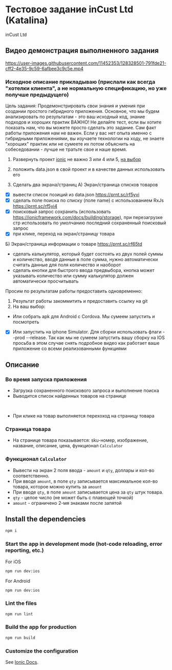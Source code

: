 # Тестовое задание inCust Ltd (Katalina)

inCust Ltd

## Видео демонстрация выполненного задания




https://user-images.githubusercontent.com/11452353/128328501-791fde21-cff2-4e35-9c59-6afbee3c9c5e.mp4




### Исходное описание прикладываю (прислали как всегда "хотелки клиента", а не нормальную спецификацию, но уже получше предыдущего)

Цель задания:
Продемонстрировать свои знания и умения при создании простого гибридного приложения. Основное, что мы будем анализировать по результатам - это ваш исходный код, знание подходов и хороших практик
ВАЖНО! Не делайте тест, если вы хотите показать нам, что вы можете просто сделать это задание. Сам факт работы приложения нам не важен. Если у вас нет опыта именно с гибридными приложениями, вы изучаете технологии на ходу, не знаете "хороших" практик или не сумеете их потом объяснить на собеседовании - лучше не тратьте свое и наше время.

1. Развернуть проект [ionic](https://ionicframework.com/)
не важно 3 или 4 или 5, [на выбор](https://ionicframework.com/docs/installation/cli)

2. положить data.json в свой проект и в качестве данных использовать его

3. Сделать два экрана/страниц
А) Экран/страница списков товаров
- [x] вывести список позиций из data.json https://prnt.sc/rf5yvi
- [x] сделать поле поиска по списку (поле name) с использованием RxJs https://prnt.sc/rf5yi4
- [x] поисковый запрос сохранить (использовать https://ionicframework.com/docs/building/storage), при перезагрузке стр использовать по умолчанию последний сохраненный поисковый запрос
- [x] при клике, переход на экран/страницу товара

Б) Экран/страница информации о товаре https://prnt.sc/rf65td
- сделать калькулятор, который будет состоять из двух полей суммы и количество, вводя данные в поле сумма, нужно автоматически считать данные для поля количество и наоборот
- сделать кнопки для быстрого ввода предвыбора, кнопка может указывать количество или сумму калькулятор должен автоматически просчитывать

Просим по результатам работы предоставить одновременно:
1) Результат работы закоммитить и предоставить ссылку на git
2) На ваш выбор:
- Или собрать apk для Android с Cordova. Мы сумеем запустить и посмотреть
- [x] Или запустить на iphone Simulator. Для сборки использовать флаги --prod --release. Так как мы не сумеем запустить вашу сборку на IOS просьба в этом случае снять
подробное видео как работает ваше приложение со всеми реализованными функциями

## Описание

###  Во время запуска приложения
- Загрузка сохраненного поискового запроса и выполнение поиска
- Выводится список найденных товаров на странице
<br/>

- При клике на товар выполняется перехоход на страницу товара


###  Страница товара
- На странице товара показывается:  sku-номер, изображение, название, описание, цена, функционал `Calculator`

###  Функционал `Calculator`
- Вывести на экран 2 поля ввода - `amount` и `qty`, доллары и кол-во соответственно.
- При вводе `amount`, в поле `qty` записывается максимальное кол-во товара, которое можно купить за `amount`
- При вводе `qty`, в поле `amount` записывается цена за `qty` штук товара.
- `qty` - целое число (не может быть с плавющей точкой)
- `amount` - ограничено 2-мя знаками после запятой

## Install the dependencies
```bash
npm i
```

### Start the app in development mode (hot-code reloading, error reporting, etc.)
For iOS
```bash
npm run dev:ios
```
For Android
```bash
npm run dev:ios
```

### Lint the files
```bash
npm run lint
```

### Build the app for production
```bash
npm run build
```

### Customize the configuration
See [Ionic Docs](https://ionicframework.com/docs).
